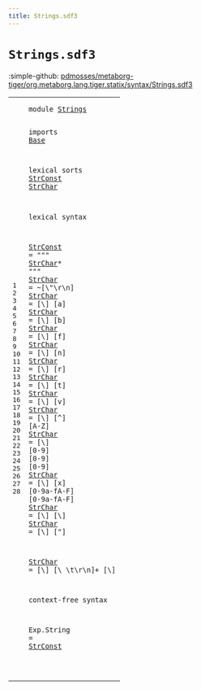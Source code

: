 ```yaml
---
title: Strings.sdf3
---
```


# `Strings.sdf3`

:simple-github: [pdmosses/metaborg-tiger/org.metaborg.lang.tiger.statix/syntax/Strings.sdf3]

[pdmosses/metaborg-tiger/org.metaborg.lang.tiger.statix/syntax/Strings.sdf3]: https://github.com/pdmosses/metaborg-tiger/blob/master/org.metaborg.lang.tiger.statix/syntax/Strings.sdf3 "The source file on GitHub"

<div class="sdf3"><table class="highlighttable"><tbody><tr><td class="linenos"><div class="linenodiv"><pre><span></span>1
2
3
4
5
6
7
8
9
10
11
12
13
14
15
16
17
18
19
20
21
22
23
24
25
26
27
28
</pre></div></td>
<td class="code"><pre><code><span class="keyword">module</span> <a href="../Tiger.sdf3#Strings_157_164" id="Strings_7_14" title="Referenced at ../Tiger.sdf3 line 11">Strings</a>

<span class="keyword">imports</span> <a href="../Base.sdf3#Base_7_11" id="Base_24_28" title="Defined at ../Base.sdf3 line 1">Base</a>

<span class="keyword">lexical sorts</span> <a href="#StrConst_505_513" id="StrConst_44_52" title="Referenced at line 28">StrConst</a> <a href="#StrChar_96_103" id="StrChar_53_60" title="Referenced at line 9">StrChar</a>

<span class="keyword">lexical syntax</span>

  <a href="#StrConst_505_513" id="StrConst_80_88" title="Referenced at line 28">StrConst</a> = <span class="cons_Lit">"\""</span> <a href="#StrChar_53_60" id="StrChar_96_103" title="Defined at line 5, 10, 11, 12, 13, 14, 15, 16, 17, 18, 19, 20, 21, 22, 24">StrChar</a>* <span class="cons_Lit">"\""</span>
  <a href="#StrChar_96_103" id="StrChar_112_119" title="Referenced at line 9">StrChar</a> = ~[\\\"\r\n]
  <a href="#StrChar_96_103" id="StrChar_136_143" title="Referenced at line 9">StrChar</a> = [\\] [<span class="cons_Regular">a</span>]
  <a href="#StrChar_96_103" id="StrChar_157_164" title="Referenced at line 9">StrChar</a> = [\\] [<span class="cons_Regular">b</span>]
  <a href="#StrChar_96_103" id="StrChar_178_185" title="Referenced at line 9">StrChar</a> = [\\] [<span class="cons_Regular">f</span>]
  <a href="#StrChar_96_103" id="StrChar_199_206" title="Referenced at line 9">StrChar</a> = [\\] [<span class="cons_Regular">n</span>]
  <a href="#StrChar_96_103" id="StrChar_220_227" title="Referenced at line 9">StrChar</a> = [\\] [<span class="cons_Regular">r</span>]
  <a href="#StrChar_96_103" id="StrChar_241_248" title="Referenced at line 9">StrChar</a> = [\\] [<span class="cons_Regular">t</span>]
  <a href="#StrChar_96_103" id="StrChar_262_269" title="Referenced at line 9">StrChar</a> = [\\] [<span class="cons_Regular">v</span>]
  <a href="#StrChar_96_103" id="StrChar_283_290" title="Referenced at line 9">StrChar</a> = [\\] [\^] [<span class="cons_Regular">A</span>-<span class="cons_Regular">Z</span>]
  <a href="#StrChar_96_103" id="StrChar_311_318" title="Referenced at line 9">StrChar</a> = [\\] [<span class="cons_Regular">0</span>-<span class="cons_Regular">9</span>] [<span class="cons_Regular">0</span>-<span class="cons_Regular">9</span>] [<span class="cons_Regular">0</span>-<span class="cons_Regular">9</span>]
  <a href="#StrChar_96_103" id="StrChar_346_353" title="Referenced at line 9">StrChar</a> = [\\] [<span class="cons_Regular">x</span>] [<span class="cons_Regular">0</span>-<span class="cons_Regular">9</span><span class="cons_Regular">a</span>-<span class="cons_Regular">f</span><span class="cons_Regular">A</span>-<span class="cons_Regular">F</span>] [<span class="cons_Regular">0</span>-<span class="cons_Regular">9</span><span class="cons_Regular">a</span>-<span class="cons_Regular">f</span><span class="cons_Regular">A</span>-<span class="cons_Regular">F</span>]
  <a href="#StrChar_96_103" id="StrChar_391_398" title="Referenced at line 9">StrChar</a> = [\\] [\\]
  <a href="#StrChar_96_103" id="StrChar_413_420" title="Referenced at line 9">StrChar</a> = [\\] [\"]

  <a href="#StrChar_96_103" id="StrChar_436_443" title="Referenced at line 9">StrChar</a> = [\\] [\ \t\r\n]+ [\\]

<span class="keyword">context-free syntax</span>

  <span id="Exp_492_495" title="Not referenced locally, nor via imports">Exp</span>.<span class="cons_Constructor"><span id="String_496_502" title="Not referenced locally, nor via imports">String</span></span> = <a href="#StrConst_44_52" id="StrConst_505_513" title="Defined at line 5, 9">StrConst</a>

</code></pre></td></tr></tbody></table></div>
